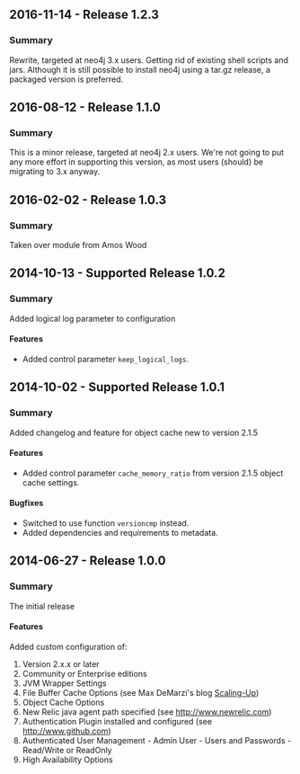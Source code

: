 ## 2016-11-14 - Release 1.2.3
### Summary
Rewrite, targeted at neo4j 3.x users. Getting rid of existing shell scripts and jars. Although it is still possible to install neo4j using a tar.gz release, a packaged version is preferred.

## 2016-08-12 - Release 1.1.0
### Summary
This is a minor release, targeted at neo4j 2.x users. We're not going to put any more effort in supporting this version, as most users (should) be migrating to 3.x anyway.

## 2016-02-02 - Release 1.0.3
### Summary
Taken over module from Amos Wood

## 2014-10-13 - Supported Release 1.0.2
### Summary
Added logical log parameter to configuration

#### Features
- Added control parameter `keep_logical_logs`.

## 2014-10-02 - Supported Release 1.0.1
### Summary
Added changelog and feature for object cache new to version 2.1.5

#### Features
- Added control parameter `cache_memory_ratio` from version 2.1.5 object cache settings.

#### Bugfixes
- Switched to use function `versioncmp` instead.
- Added dependencies and requirements to metadata.

## 2014-06-27 - Release 1.0.0
### Summary
The initial release

#### Features
Added custom configuration of:
  1. Version 2.x.x or later
  1. Community or Enterprise editions
  1. JVM Wrapper Settings
  1. File Buffer Cache Options (see Max DeMarzi's blog [Scaling-Up](http://maxdemarzi.com/2013/11/25/scaling-up/))
  1. Object Cache Options
  1. New Relic java agent path specified (see http://www.newrelic.com)
  1. Authentication Plugin installed and configured (see http://www.github.com)
  1. Authenticated User Management
    - Admin User
    - Users and Passwords
    - Read/Write or ReadOnly
  1. High Availability Options
